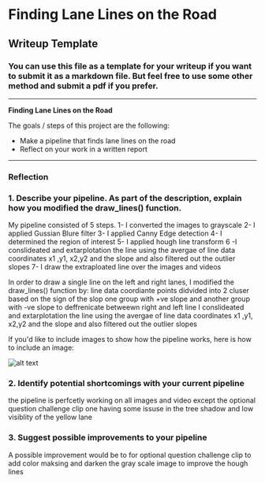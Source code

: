 # **Finding Lane Lines on the Road** 

## Writeup Template

### You can use this file as a template for your writeup if you want to submit it as a markdown file. But feel free to use some other method and submit a pdf if you prefer.

---

**Finding Lane Lines on the Road**

The goals / steps of this project are the following:
* Make a pipeline that finds lane lines on the road
* Reflect on your work in a written report


[//]: # (Image References)

[image1]: ./examples/grayscale.jpg "Grayscale"

---

### Reflection

### 1. Describe your pipeline. As part of the description, explain how you modified the draw_lines() function.

My pipeline consisted of 5 steps. 
1- I converted the images to grayscale
2- I applied Gussian Blure filter 
3- I applied Canny Edge detection
4- I determined the region of interest 
5- I applied hough line transform 
6 -I conslideated and extarplotation the line using the avergae of line data coordinates x1 ,y1, x2,y2 and the slope and also filtered out the outlier slopes
7- I draw the extraploated line over the images and videos


In order to draw a single line on the left and right lanes, I modified the draw_lines() function by:
line data coordiante points didvided into 2 cluser based on the sign of the slop one group with +ve slope and another group with -ve slope  to deffrenicate betweewn right and left line
I conslideated and extarplotation the line using the avergae of line data coordinates x1 ,y1, x2,y2 and the slope and also filtered out the outlier slopes



If you'd like to include images to show how the pipeline works, here is how to include an image: 

![alt text][image1]


### 2. Identify potential shortcomings with your current pipeline

the pipeline is perfcetly working on all images and video except the optional question challenge clip one having some issuse in the tree shadow and low visiblity of the yellow lane





### 3. Suggest possible improvements to your pipeline

A possible improvement would be to for optional question challenge clip to add color maksing and darken the gray scale image to improve the hough lines


